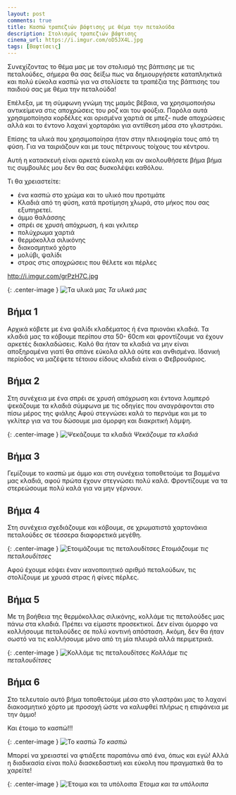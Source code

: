 ```yaml
---
layout: post
comments: true
title: Κασπώ τραπεζιών βάφτισης με θέμα την πεταλούδα
description: Στολισμός τραπεζιών βάφτισης
cinema_url: https://i.imgur.com/oD5JX4L.jpg
tags: [Βαφτίσεις]
---
```


Συνεχίζοντας το θέμα μας με τον στολισμό της βάπτισης με τις πεταλούδες, σήμερα θα σας δείξω πως να δημιουργήσετε καταπληκτικά και πολύ εύκολα κασπώ για να στολίσετε τα τραπέζια της βάπτισης του παιδιού σας με θέμα την πεταλούδα!

Επέλεξα, με τη σύμφωνη γνώμη της μαμάς βέβαια, να χρησιμοποιήσω αντικείμενα στις αποχρώσεις του ροζ  και του φούξια. Παρόλα αυτά χρησιμοποίησα κορδέλες και ορισμένα χαρτιά σε μπεζ- nude αποχρώσεις αλλά και το έντονο λαχανί χορταράκι για αντίθεση μέσα στο γλαστράκι.

Επίσης τα υλικά που χρησιμοποίησα ήταν στην πλειοψηφία τους από τη φύση. Για να ταιριάζουν και με τους πέτρινους τοίχους του κέντρου.

Αυτή η κατασκευή είναι αρκετά εύκολη και αν ακολουθήσετε βήμα βήμα τις συμβουλές μου δεν θα σας δυσκολέψει καθόλου.

Τι θα χρειαστείτε:

* ένα κασπώ στο χρώμα και το υλικό  που προτιμάτε
* Κλαδιά από τη φύση, κατά προτίμηση χλωρά, στο μήκος που σας εξυπηρετεί.
* άμμο θαλάσσης
* σπρέι σε χρυσή απόχρωση, ή και γκλιτερ
* πολύχρωμα χαρτιά
* θερμόκολλα σιλικόνης
* διακοσμητικό χόρτο
* μολύβι, ψαλίδι
* στρας στις αποχρώσεις που θέλετε και πέρλες

http://i.imgur.com/grPzH7C.jpg

{: .center-image } 
![Τα υλικά μας](https://i.imgur.com/grPzH7C.jpg)
*Τα υλικά μας*

## Βήμα 1

Αρχικά κόβετε με ένα ψαλίδι κλαδέματος ή ένα πριονάκι κλαδιά. Τα κλαδιά μας τα κόβουμε περίπου στα 50- 60cm και φροντίζουμε να έχουν αρκετές διακλαδώσεις. Καλό θα ήταν τα κλαδιά να μην είναι αποξηραμένα γιατί θα σπάνε εύκολα αλλά ούτε και ανθισμένα. Ιδανική περίοδος να μαζέψετε τέτοιου είδους κλαδιά είναι ο Φεβρουάριος.

## Βήμα 2

Στη συνέχεια με ένα σπρέι σε χρυσή απόχρωση και έντονα λαμπερό ψεκάζουμε τα κλαδιά σύμφωνα με τις οδηγίες που αναγράφονται στο πίσω μέρος της φιάλης Αφού στεγνώσει καλά το περνάμε και με το γκλίτερ για να του δώσουμε μια όμορφη και διακριτική λάμψη.

{: .center-image } 
![Ψεκάζουμε τα κλαδιά](https://i.imgur.com/SB1xHU2.jpg)
*Ψεκάζουμε τα κλαδιά*

## Βήμα 3

Γεμίζουμε το κασπώ με άμμο και στη συνέχεια τοποθετούμε τα βαμμένα μας κλαδιά, αφού πρώτα έχουν στεγνώσει πολύ καλά. Φροντίζουμε να τα στερεώσουμε πολύ καλά για να μην γέρνουν.

## Βήμα 4

Στη συνέχεια σχεδιάζουμε και κόβουμε, σε χρωματιστά χαρτονάκια πεταλούδες σε τέσσερα διαφορετικά μεγέθη.

{: .center-image } 
![Ετοιμάζουμε τις πεταλουδίτσες](https://i.imgur.com/EWsNHlR.jpg)
*Ετοιμάζουμε τις πεταλουδίτσες*

Αφού έχουμε κόψει έναν ικανοποιητικό αριθμό πεταλούδων, τις στολίζουμε με χρυσά στρας ή φίνες πέρλες. 

## Βήμα 5

Με τη βοήθεια της θερμόκολλας σιλικόνης, κολλάμε τις πεταλούδες μας πάνω στα κλαδιά. Πρέπει να είμαστε προσεκτικοί. Δεν είναι όμορφο να κολλήσουμε πεταλούδες σε πολύ κοντινή απόσταση. Ακόμη, δεν θα ήταν σωστό να τις κολλήσουμε μόνο από τη μία πλευρά αλλά περιμετρικά.

{: .center-image } 
![Κολλάμε τις πεταλουδίτσες](https://i.imgur.com/751QZNl.jpg)
*Κολλάμε τις πεταλουδίτσες*

## Βήμα 6

Στο τελευταίο αυτό βήμα τοποθετούμε μέσα στο γλαστράκι μας το λαχανί διακοσμητικό χόρτο με προσοχή ώστε να καλυφθεί πλήρως η επιφάνεια με την άμμο!

Και έτοιμο το κασπώ!!!

{: .center-image } 
![Το κασπώ](https://i.imgur.com/zn3EUxj.jpg)
*Το κασπώ*

Μπορεί να χρειαστεί να φτιάξετε παραπάνω από ένα, όπως και εγώ! Αλλά η διαδικασία είναι πολύ διασκεδαστική και εύκολη που πραγματικά θα το χαρείτε!

{: .center-image } 
![Έτοιμα και τα υπόλοιπα](https://i.imgur.com/gYGlHts.jpg)
*Έτοιμα και τα υπόλοιπα*

